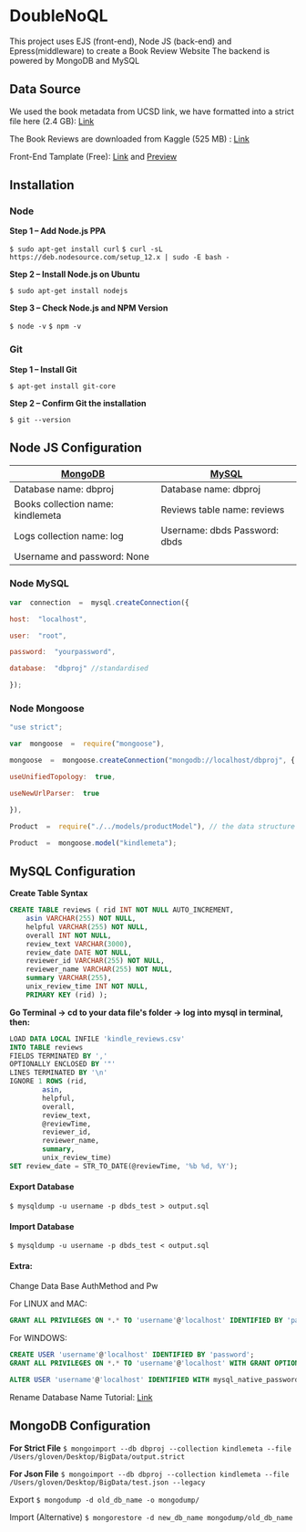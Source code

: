 
# DoubleNoQL


This project uses EJS (front-end), Node JS (back-end) and Epress(middleware) to create a Book Review Website
The backend is powered by MongoDB and MySQL
## Data Source
We used the book metadata from UCSD link, we have formatted into a strict file here (2.4 GB):  [Link](https://drive.google.com/file/d/1Ug0MFeDWyPA-g0c5dYmuXDrMmECd6IbT/view?usp=sharing)

The Book Reviews are downloaded from Kaggle (525 MB) : [Link](https://www.kaggle.com/bharadwaj6/kindle-reviews/download)

Front-End Tamplate (Free): [Link](https://themehunt.com/item/1525828-writer-free-ecommerce-book-store-template)  and [Preview](http://themehunt.com/item/1525828-writer-free-ecommerce-book-store-template/preview)

## Installation
### Node
**Step 1 – Add Node.js PPA**

`$ sudo apt-get install curl`
`$ curl -sL https://deb.nodesource.com/setup_12.x | sudo -E bash -`

**Step 2 – Install Node.js on Ubuntu**

`$ sudo apt-get install nodejs`

**Step 3 – Check Node.js and NPM Version**

`$ node -v`
`$ npm -v`

### Git
**Step 1 – Install Git**

`$ apt-get install git-core`

**Step 2 – Confirm Git the installation**

`$ git --version`

## Node JS Configuration
| [MongoDB](#MongoDB-Configuration)  | [MySQL](#MySQL-Configuration)  |
|---|---|
| Database name: dbproj  |Database name: dbproj  
|Books collection name: kindlemeta|Reviews table name: reviews  |
|Logs collection name: log|Username: dbds  Password: dbds  |
|Username and password: None  |   |

### Node  MySQL
```javascript
var  connection  =  mysql.createConnection({

host:  "localhost",

user:  "root",

password:  "yourpassword",

database:  "dbproj" //standardised

});
```

### Node Mongoose
```javascript
"use strict";

var  mongoose  =  require("mongoose"),

mongoose  =  mongoose.createConnection("mongodb://localhost/dbproj", {

useUnifiedTopology:  true,

useNewUrlParser:  true

}),

Product  =  require("./../models/productModel"), // the data structure of response

Product  =  mongoose.model("kindlemeta");

```


## MySQL Configuration
**Create Table Syntax**
```sql
CREATE TABLE reviews ( rid INT NOT NULL AUTO_INCREMENT, 
	asin VARCHAR(255) NOT NULL, 
	helpful VARCHAR(255) NOT NULL, 
	overall INT NOT NULL, 
	review_text VARCHAR(3000), 
	review_date DATE NOT NULL, 
	reviewer_id VARCHAR(255) NOT NULL, 
	reviewer_name VARCHAR(255) NOT NULL, 
	summary VARCHAR(255), 
	unix_review_time INT NOT NULL, 
	PRIMARY KEY (rid) );
```
**Go Terminal -> cd to your data file's folder -> log into mysql in terminal, then:**
```sql
LOAD DATA LOCAL INFILE 'kindle_reviews.csv' 
INTO TABLE reviews 
FIELDS TERMINATED BY ',' 
OPTIONALLY ENCLOSED BY '"' 
LINES TERMINATED BY '\n' 
IGNORE 1 ROWS (rid, 
		asin, 
		helpful, 
		overall, 
		review_text, 
		@reviewTime, 
		reviewer_id, 
		reviewer_name, 
		summary, 
		unix_review_time) 
SET review_date = STR_TO_DATE(@reviewTime, '%b %d, %Y');
```

#### Export Database
`$ mysqldump -u username -p dbds_test > output.sql`

#### Import Database
`$ mysqldump -u username -p dbds_test < output.sql`

#### Extra:
Change Data Base AuthMethod and Pw

For LINUX and MAC:
```sql 
GRANT ALL PRIVILEGES ON *.* TO 'username'@'localhost' IDENTIFIED BY 'password';
```
For WINDOWS:
```sql
CREATE USER 'username'@'localhost' IDENTIFIED BY 'password';
GRANT ALL PRIVILEGES ON *.* TO 'username'@'localhost' WITH GRANT OPTION;

ALTER USER 'username'@'localhost' IDENTIFIED WITH mysql_native_password BY 'password'
```

Rename Database Name Tutorial: [Link](https://phoenixnap.com/kb/how-to-rename-a-mysql-database)

## MongoDB Configuration
**For Strict File**
`$ mongoimport --db dbproj --collection kindlemeta --file /Users/gloven/Desktop/BigData/output.strict`

**For Json File**
`$ mongoimport --db dbproj --collection kindlemeta --file /Users/gloven/Desktop/BigData/test.json --legacy`

Export
`$ mongodump -d old_db_name -o mongodump/`

Import (Alternative)
`$ mongorestore -d new_db_name mongodump/old_db_name`
